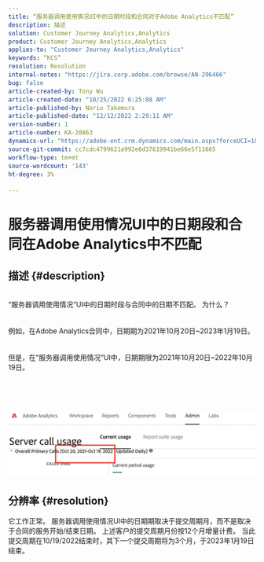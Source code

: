 ```yaml
---
title: “服务器调用使用情况UI中的日期时段和合同对于Adobe Analytics不匹配”
description: 描述
solution: Customer Journey Analytics,Analytics
product: Customer Journey Analytics,Analytics
applies-to: "Customer Journey Analytics,Analytics"
keywords: “KCS”
resolution: Resolution
internal-notes: "https://jira.corp.adobe.com/browse/AN-296466"
bug: false
article-created-by: Tony Wu
article-created-date: "10/25/2022 6:25:08 AM"
article-published-by: Norio Takemura
article-published-date: "12/12/2022 2:29:11 AM"
version-number: 1
article-number: KA-20863
dynamics-url: "https://adobe-ent.crm.dynamics.com/main.aspx?forceUCI=1&pagetype=entityrecord&etn=knowledgearticle&id=578a78bc-2d54-ed11-bba2-6045bd006b4b"
source-git-commit: cc7cdc4799621a992e6d37619941be66e5f11665
workflow-type: tm+mt
source-wordcount: '143'
ht-degree: 3%

---
```


# 服务器调用使用情况UI中的日期段和合同在Adobe Analytics中不匹配

## 描述 {#description}

<br>“服务器调用使用情况”UI中的日期时段与合同中的日期不匹配。 为什么？<br><br>
<br>例如，在Adobe Analytics合同中，日期期为2021年10月20日~2023年1月19日。<br><br>
<br>但是，在“服务器调用使用情况”UI中，日期期限为2021年10月20日~2022年10月19日。<br><br> <br><br> <br><br>![](assets/___1c772bee-2e54-ed11-bba2-6045bd006b4b___.png)<br>

## 分辨率 {#resolution}


它工作正常。
服务器调用使用情况UI中的日期期取决于提交周期月，而不是取决于合同的服务开始/结束日期。
上述客户的提交周期月份按12个月增量计费。
当此提交周期在10/19/2022结束时，其下一个提交周期将为3个月，于2023年1月19日结束。
